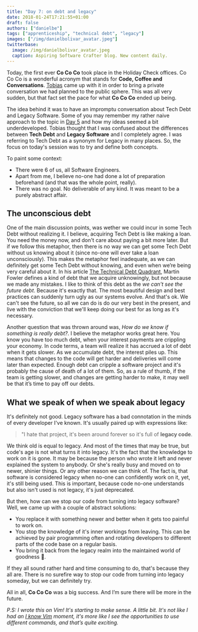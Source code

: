 ```yaml
---
title: "Day 7: on debt and legacy"
date: 2018-01-24T17:21:55+01:00
draft: false
authors: ["danielbe"]
tags: ["apprenticeship", "technical debt", "legacy"]
images: ["/img/danielbolivar_avatar.jpeg"]
twitterbase: 
  image: /img/danielbolivar_avatar.jpeg
  caption: Aspiring Software Crafter blog. New content daily.
---
```


Today, the first ever **Co Co Co** took place in the Holiday Check offices. Co Co Co is a wonderful acronym that stands for **Code, Coffee and Conversations**. [Tobias](https://twitter.com/tpflug) came up with it in order to bring a private conversation we had planned to the public sphere. This was all very sudden, but that fact set the pace for what **Co Co Co** ended up being.  

The idea behind it was to have an impromptu conversation about Tech Debt and Legacy Software. Some of you may remember my rather naive approach to the topic in [Day 5](https://www.dabolivar.com/posts/day-5/) and how my ideas seemed a bit underdeveloped. Tobias thought that I was confused about the differences between **Tech Debt** and **Legacy Software** and I completely agree. I was referring to Tech Debt as a synonym for Legacy in many places. So, the focus on today's session was to try and define both concepts.

To paint some context: 

* There were 6 of us, all Software Engineers. 
* Apart from me, I believe no-one had done a lot of preparation beforehand (and that was the whole point, really). 
* There was no goal. No deliverable of any kind. It was meant to be a purely abstract affair. 

## The unconscious debt
One of the main discussion points, was wether we could incur in some Tech Debt without realizing it. I believe, acquiring Tech Debt is like making a loan. You need the money now, and don't care about paying a bit more later. But if we follow this metaphor, then there is no way we can get some Tech Debt without us knowing about it (since no-one will ever take a loan unconsciously). This makes the metaphor feel inadequate, as we can definitely get some Tech Debt without knowing, and even when we’re being very careful about it. In his article [The Technical Debt Quadrant](https://martinfowler.com/bliki/TechnicalDebtQuadrant.html), Martin Fowler defines a kind of debt that we acquire unknowingly, but not because we made any mistakes. I like to think of this debt as the _we can't see the future debt_. Because it's exactly that. The most beautiful design and best practices can suddenly turn ugly as our systems evolve. And that's ok. We can't see the future, so all we can do is do our very best in the present, and live with the conviction that we'll keep doing our best for as long as it's necessary. 

Another question that was thrown around was, _How do we know if something is really debt?_. I believe the metaphor works great here. You know you have too much debt, when your interest payments are crippling your economy. In code terms, a team will realize it has accrued a lot of debt when it gets slower. As we accumulate debt, the interest piles up. This means that changes to the code will get harder and deliveries will come later than expected. Enough debt can cripple a software project and it's probably the cause of death of a lot of them. So, as a rule of thumb, if the team is getting slower, and changes are getting harder to make, it may well be that it’s time to pay off our debts.

## What we speak of when we speak about legacy
It's definitely not good. Legacy software has a bad connotation in the minds of every developer I've known. It's usually paired up with expressions like: 

> "I hate that project, it's been around forever so it's full of **legacy code**.

We think old is equal to legacy. And most of the times that may be true, but code's age is not what turns it into legacy. It's the fact that the knowledge to work on it is gone. It may be because the person who wrote it left and never explained the system to anybody. Or she's really busy and moved on to newer, shinier things. Or any other reason we can think of. The fact is, that software is considered legacy when no-one can confidently work on it, yet, it's still being used. This is important, because code no-one understands but also isn't used is not legacy, it's just deprecated. 

But then, how can we stop our code from turning into legacy software? Well, we came up with a couple of abstract solutions: 

* You replace it with something newer and better when it gets too painful to work on. 
* You stop the knowledge of it's inner workings from leaving. This can be achieved by pair programming often and rotating developers to different parts of the code base on a regular basis.
* You bring it back from the legacy realm into the maintained world of goodness 🌈.

If they all sound rather hard and time consuming to do, that's because they all are. There is no surefire way to stop our code from turning into legacy someday, but we can definitely try. 

All in all, **Co Co Co** was a big success. And I’m sure there will be more in the future. 

_P.S: I wrote this on Vim! It's starting to make sense. A little bit. It's not like I had an [I know Vim](https://youtu.be/6vMO3XmNXe4?t=10s) moment, it's more like I see the opportunities to use different commands, and that’s quite exciting._